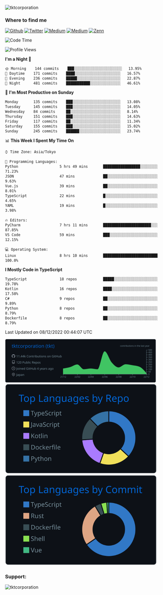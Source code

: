 <p align="left"> <img src="https://komarev.com/ghpvc/?username=tktcorporation&label=Profile%20views&color=0e75b6&style=flat" alt="tktcorporation" /> </p>

<h3>Where to find me</h3>
<p>
<a href="https://github.com/tktcorporation" target="_blank"><img alt="Github" src="https://img.shields.io/badge/GitHub-%2312100E.svg?&style=for-the-badge&logo=Github&logoColor=white" /></a>
<a href="https://twitter.com/tktcorporation" target="_blank"><img alt="Twitter" src="https://img.shields.io/badge/twitter-%231DA1F2.svg?&style=for-the-badge&logo=twitter&logoColor=white" /></a>
<a href="https://www.linkedin.com/in/tktcorporation" target="_blank"><img alt="Medium" src="https://img.shields.io/badge/linkdin-0a66c2.svg?&style=for-the-badge&logo=linkedin&logoColor=white" /></a>
<a href="https://qiita.com/tktcorporation" target="_blank"><img alt="Medium" src="https://img.shields.io/badge/qiita-55C500.svg?&style=for-the-badge&logo=qiita&logoColor=white" /></a>
<a href="https://zenn.dev/tktcorporation" target="_blank"><img alt="Zenn" src="https://img.shields.io/badge/Zenn-3EA8FF.svg?&style=for-the-badge&logo=Zenn&logoColor=white" /></a>
</p>
  
<!--START_SECTION:waka-->
![Code Time](http://img.shields.io/badge/Code%20Time-762%20hrs%2023%20mins-blue)

![Profile Views](http://img.shields.io/badge/Profile%20Views-0-blue)

**I'm a Night 🦉** 

```text
🌞 Morning    144 commits    ███░░░░░░░░░░░░░░░░░░░░░░   13.95% 
🌆 Daytime    171 commits    ████░░░░░░░░░░░░░░░░░░░░░   16.57% 
🌃 Evening    236 commits    █████░░░░░░░░░░░░░░░░░░░░   22.87% 
🌙 Night      481 commits    ███████████░░░░░░░░░░░░░░   46.61%

```
📅 **I'm Most Productive on Sunday** 

```text
Monday       135 commits    ███░░░░░░░░░░░░░░░░░░░░░░   13.08% 
Tuesday      145 commits    ███░░░░░░░░░░░░░░░░░░░░░░   14.05% 
Wednesday    84 commits     ██░░░░░░░░░░░░░░░░░░░░░░░   8.14% 
Thursday     151 commits    ███░░░░░░░░░░░░░░░░░░░░░░   14.63% 
Friday       117 commits    ██░░░░░░░░░░░░░░░░░░░░░░░   11.34% 
Saturday     155 commits    ███░░░░░░░░░░░░░░░░░░░░░░   15.02% 
Sunday       245 commits    ██████░░░░░░░░░░░░░░░░░░░   23.74%

```


📊 **This Week I Spent My Time On** 

```text
⌚︎ Time Zone: Asia/Tokyo

💬 Programming Languages: 
Python                   5 hrs 49 mins       █████████████████░░░░░░░░   71.23% 
JSON                     47 mins             ██░░░░░░░░░░░░░░░░░░░░░░░   9.63% 
Vue.js                   39 mins             ██░░░░░░░░░░░░░░░░░░░░░░░   8.01% 
TypeScript               22 mins             █░░░░░░░░░░░░░░░░░░░░░░░░   4.65% 
YAML                     19 mins             █░░░░░░░░░░░░░░░░░░░░░░░░   3.98%

🔥 Editors: 
PyCharm                  7 hrs 11 mins       ██████████████████████░░░   87.85% 
VS Code                  59 mins             ███░░░░░░░░░░░░░░░░░░░░░░   12.15%

💻 Operating System: 
Linux                    8 hrs 10 mins       █████████████████████████   100.0%

```

**I Mostly Code in TypeScript** 

```text
TypeScript               18 repos            █████░░░░░░░░░░░░░░░░░░░░   19.78% 
Kotlin                   16 repos            ████░░░░░░░░░░░░░░░░░░░░░   17.58% 
C#                       9 repos             ██░░░░░░░░░░░░░░░░░░░░░░░   9.89% 
Python                   8 repos             ██░░░░░░░░░░░░░░░░░░░░░░░   8.79% 
Dockerfile               8 repos             ██░░░░░░░░░░░░░░░░░░░░░░░   8.79%

```



 Last Updated on 08/12/2022 00:44:07 UTC
<!--END_SECTION:waka-->

[![](https://raw.githubusercontent.com/tktcorporation/tktcorporation/master/profile-summary-card-output/github_dark/0-profile-details.svg)](https://github.com/vn7n24fzkq/github-profile-summary-cards)
[![](https://raw.githubusercontent.com/tktcorporation/tktcorporation/master/profile-summary-card-output/github_dark/1-repos-per-language.svg)](https://github.com/vn7n24fzkq/github-profile-summary-cards) [![](https://raw.githubusercontent.com/tktcorporation/tktcorporation/master/profile-summary-card-output/github_dark/2-most-commit-language.svg)](https://github.com/vn7n24fzkq/github-profile-summary-cards)

<h3 align="left">Support:</h3>
<p><a href="https://www.buymeacoffee.com/tktcorporation"> <img align="left" src="https://cdn.buymeacoffee.com/buttons/v2/default-yellow.png" height="50" width="210" alt="tktcorporation" /></a></p><br><br>
